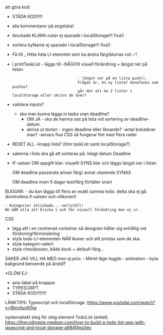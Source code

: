 att göra kod:

- STÄDA KOD!!!!!
- alla kommentarer på engelska!

- ibockade KLARA-rutan ej sparade i localStorage!!! fixa!)
- sortera byName ej sparade i localStorage!!! fixa!)

- Få till _ Hitta hela LI-elemntet som ka ändra färg/blurras vid ✅!

- i printTaskList - läggs till
                                -_NÅGON_ visuell förändring
                                + längst ner på listan

                                    - längst ner på en lista push().
                                    Frågan är, en ny lista? doneTasks som pushas?
                                    går det att ha 2 listor i localStorage eller skrivs de över?
- validera inputs?
    - ska man kunna lägga in tasks utan deadline?
        - OM JA - ska de hamna sist på lista vid sortering av deadline-datum.
        - skriva ut texten - ingen deadline eller liknande?
        -antal bokstäver max?
            -annars fixa CSS så fungerar fint med flera rader

- RESET ALL -knapp lista? (töm taskList samt localStorage?)

- sakerna i lista ska gå att sorteras på:
	inlagt datum
	Deadline

- IF-satser
    OM uppgift klar:
        visuellt SYNS klar och läggs längst ner i listan

    OM deadline passerats
        annan färg/ annat utseende SYNAS

    OM deadline inom 5 dagar
        test/färg förfaller snart

BUGGAR:
    - du kan lägga till flera av exakt samma todo. detta ska ej gå.
    (kontrollera if-satsen och villkoren!)

    - Kategorier iklickade... nollställ!
    NU GÅR alla att klicka i och får visuell förändring men ej ur.

CSS
- lägg allt i en centrerad container så designen håller sig enhållig vid förstoring/förminskning
- styla todo-LI-elementen _NÄR_ ikoner och allt printas som de ska.
- styla kategori-valen!
- styla checkboxen, både bock + default-färg...

SAKER JAG VILL HA MED men ej prio:
    - Mörkt läge toggle
    - animation
    - byta bakgrund beroende på årstid?

*GLÖM EJ:
- aria-label på knappar
- TYPESCRIPT
- STÄDA KOD!!!!!!!!


LÄNKTIPS:
Typescript och localStorage.
https://www.youtube.com/watch?v=jBmrduvKl5w

systematiskt steg för steg element TodoList (enkel).
https://thecodingpie.medium.com/how-to-build-a-todo-list-app-with-javascript-and-local-storage-a884f4ea3ec
